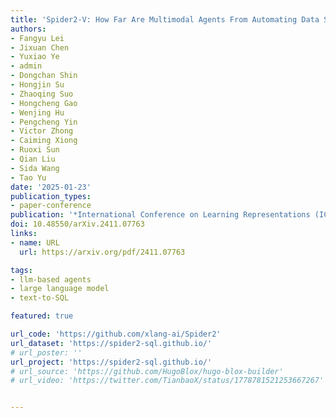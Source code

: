```yaml
---
title: 'Spider2-V: How Far Are Multimodal Agents From Automating Data Science and Engineering Workflows?'
authors:
- Fangyu Lei
- Jixuan Chen
- Yuxiao Ye
- admin
- Dongchan Shin
- Hongjin Su
- Zhaoqing Suo
- Hongcheng Gao
- Wenjing Hu
- Pengcheng Yin
- Victor Zhong
- Caiming Xiong
- Ruoxi Sun
- Qian Liu
- Sida Wang
- Tao Yu
date: '2025-01-23'
publication_types:
- paper-conference
publication: '*International Conference on Learning Representations (ICLR), 2025*'
doi: 10.48550/arXiv.2411.07763
links:
- name: URL
  url: https://arxiv.org/pdf/2411.07763

tags:
- llm-based agents
- large language model
- text-to-SQL

featured: true

url_code: 'https://github.com/xlang-ai/Spider2'
url_dataset: 'https://spider2-sql.github.io/'
# url_poster: ''
url_project: 'https://spider2-sql.github.io/'
# url_source: 'https://github.com/HugoBlox/hugo-blox-builder'
# url_video: 'https://twitter.com/TianbaoX/status/1778781521253667267'


---
```

